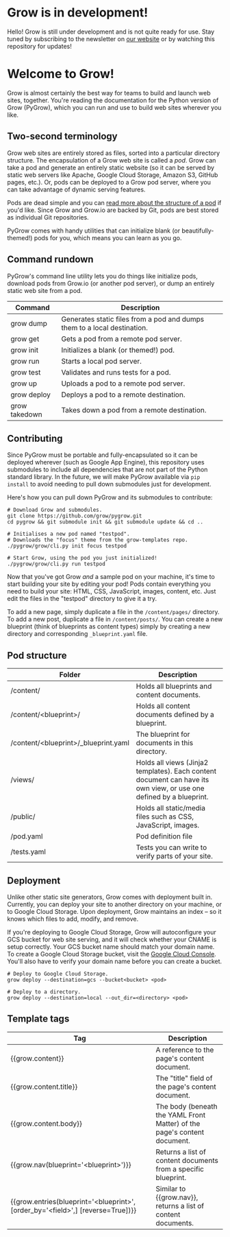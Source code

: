 # Grow is in development!

Hello! Grow is still under development and is not quite ready for use. Stay tuned by subscribing to the newsletter on [our website](http://grow.io) or by watching this repository for updates!

# Welcome to Grow!

Grow is almost certainly the best way for teams to build and launch web sites, together. You're reading the documentation for the Python version of Grow (PyGrow), which you can run and use to build web sites wherever you like.

## Two-second terminology

Grow web sites are entirely stored as files, sorted into a particular directory structure. The encapsulation of a Grow web site is called a *pod*. Grow can take a pod and generate an entirely static website (so it can be served by static web servers like Apache, Google Cloud Storage, Amazon S3, GitHub pages, etc.). Or, pods can be deployed to a Grow pod server, where you can take advantage of dynamic serving features.

Pods are dead simple and you can [read more about the structure of a pod](#) if you'd like. Since Grow and Grow.io are backed by Git, pods are best stored as individual Git repositories.

PyGrow comes with handy utilities that can initialize blank (or beautifully-themed!) pods for you, which means you can learn as you go.

## Command rundown

PyGrow's command line utility lets you do things like initialize pods, download pods from Grow.io (or another pod server), or dump an entirely static web site from a pod.

Command | Description
--- | ---
grow dump | Generates static files from a pod and dumps them to a local destination.
grow get | Gets a pod from a remote pod server.
grow init | Initializes a blank (or themed!) pod.
grow run | Starts a local pod server.
grow test | Validates and runs tests for a pod.
grow up | Uploads a pod to a remote pod server.
grow deploy | Deploys a pod to a remote destination.
grow takedown | Takes down a pod from a remote destination.

## Contributing

Since PyGrow must be portable and fully-encapsulated so it can be deployed wherever (such as Google App Engine), this repository uses submodules to include all dependencies that are not part of the Python standard library. In the future, we will make PyGrow available via `pip install` to avoid needing to pull down submodules just for development.

Here's how you can pull down PyGrow and its submodules to contribute:

    # Download Grow and submodules.
    git clone https://github.com/grow/pygrow.git
    cd pygrow && git submodule init && git submodule update && cd ..

    # Initialises a new pod named "testpod".
    # Downloads the "focus" theme from the grow-templates repo.
    ./pygrow/grow/cli.py init focus testpod

    # Start Grow, using the pod you just initialized!
    ./pygrow/grow/cli.py run testpod 

Now that you've got Grow *and* a sample pod on your machine, it's time to start building your site by editing your pod! Pods contain everything you need to build your site: HTML, CSS, JavaScript, images, content, etc. Just edit the files in the "testpod" directory to give it a try.

To add a new page, simply duplicate a file in the `/content/pages/` directory. To add a new post, duplicate a file in `/content/posts/`. You can create a new blueprint (think of blueprints as content types) simply by creating a new directory and corresponding `_blueprint.yaml` file.

## Pod structure

Folder | Description
--- | ---
/content/ | Holds all blueprints and content documents.
/content/&lt;blueprint&gt;/ | Holds all content documents defined by a blueprint.
/content/&lt;blueprint&gt;/_blueprint.yaml | The blueprint for documents in this directory.
/views/ | Holds all views (Jinja2 templates). Each content document can have its own view, or use one defined by a blueprint.
/public/ | Holds all static/media files such as CSS, JavaScript, images.
/pod.yaml | Pod definition file
/tests.yaml | Tests you can write to verify parts of your site.

## Deployment

Unlike other static site generators, Grow comes with deployment built in. Currently, you can deploy your site to another directory on your machine, or to Google Cloud Storage. Upon deployment, Grow maintains an index – so it knows which files to add, modify, and remove.

If you're deploying to Google Cloud Storage, Grow will autoconfigure your GCS bucket for web site serving, and it will check whether your CNAME is setup correctly. Your GCS bucket name should match your domain name. To create a Google Cloud Storage bucket, visit the [Google Cloud Console](https://cloud.google.com/console). You'll also have to verify your domain name before you can create a bucket.

    # Deploy to Google Cloud Storage.
    grow deploy --destination=gcs --bucket<bucket> <pod>
    
    # Deploy to a directory.
    grow deploy --destination=local --out_dir=<directory> <pod>

## Template tags

Tag | Description
--- | ---
{{grow.content}} | A reference to the page's content document.
{{grow.content.title}} | The "title" field of the page's content document.
{{grow.content.body}} | The body (beneath the YAML Front Matter) of the page's content document.
{{grow.nav(blueprint='&lt;blueprint&gt;')}} | Returns a list of content documents from a specific blueprint.
{{grow.entries(blueprint='&lt;blueprint&gt;', [order_by='&lt;field&gt;',] [reverse=True])}} | Similar to {{grow.nav}}, returns a list of content documents.
